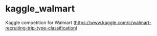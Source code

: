 # kaggle_walmart
Kaggle competition for Walmart (https://www.kaggle.com/c/walmart-recruiting-trip-type-classification)
